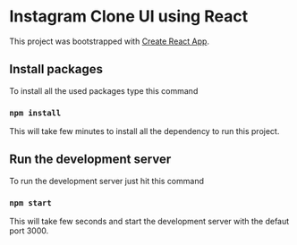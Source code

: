 # Instagram Clone UI using React

This project was bootstrapped with [Create React App](https://github.com/facebook/create-react-app).

## Install packages

To install all the used packages type this command

### `npm install `

This will take few minutes to install all the dependency to run this project.

## Run the development server

To run the development server just hit this command

### `npm start `

This will take few seconds and start the development server with the defaut port 3000.
